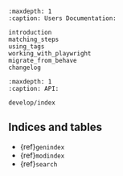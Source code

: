 ```{include} ../../README.md

```


```{toctree}
:maxdepth: 1
:caption: Users Documentation:

introduction
matching_steps
using_tags
working_with_playwright
migrate_from_behave
changelog
```

```{toctree}
:maxdepth: 1
:caption: API:

develop/index
```

## Indices and tables

- {ref}`genindex`
- {ref}`modindex`
- {ref}`search`
